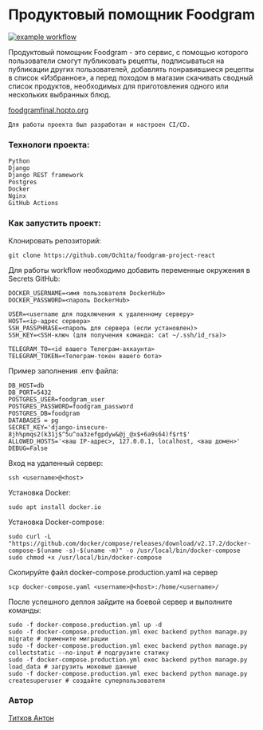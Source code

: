 # Продуктовый помощник Foodgram

[![example workflow](https://github.com/Och1ta/foodgram-project-react/actions/workflows/main.yml/badge.svg)](https://github.com/Och1ta/foodgram-project-react/actions/workflows/main.yml)

Продуктовый помощник Foodgram - это сервис, с помощью которого пользователи смогут публиковать рецепты, подписываться на публикации других пользователей, добавлять понравившиеся рецепты в список «Избранное», а перед походом в магазин скачивать сводный список продуктов, необходимых для приготовления одного или нескольких выбранных блюд. 

[foodgramfinal.hopto.org](https://foodgramtitan.hopto.org)
```
Для работы проекта был разработан и настроен CI/CD.
```

### Технологи проекта:
```
Python
Django
Django REST framework
Postgres
Docker
Nginx
GitHub Actions
```

### Как запустить проект:
Клонировать репозиторий:
```
git clone https://github.com/Och1ta/foodgram-project-react
```

Для работы workflow необходимо добавить переменные окружения в Secrets GitHub:
```
DOCKER_USERNAME=<имя пользователя DockerHub>
DOCKER_PASSWORD=<пароль DockerHub>

USER=<username для подключения к удаленному серверу>
HOST=<ip-адрес сервера>
SSH_PASSPHRASE=<пароль для сервера (если установлен)>
SSH_KEY=<SSH-ключ (для получения команда: cat ~/.ssh/id_rsa)>

TELEGRAM_TO=<id вашего Телеграм-аккаунта>
TELEGRAM_TOKEN=<Телеграм-токен вашего бота>
```
Пример заполнения .env файла:
```
DB_HOST=db
DB_PORT=5432
POSTGRES_USER=foodgram_user
POSTGRES_PASSWORD=foodgram_password
POSTGRES_DB=foodgram
DATABASES = pg
SECRET_KEY='django-insecure-8jh%pmqs2(k31j$^5u^oa3zefgpdyw&@j_@x$+6a9s64)f$rt$'
ALLOWED_HOSTS='<ваш IP-адрес>, 127.0.0.1, localhost, <ваш домен>'
DEBUG=False
```
Вход на удаленный сервер:
```
ssh <username>@<host>
```

Установка Docker:
```
sudo apt install docker.io
```

Установка Docker-compose:
```
sudo curl -L "https://github.com/docker/compose/releases/download/v2.17.2/docker-compose-$(uname -s)-$(uname -m)" -o /usr/local/bin/docker-compose
sudo chmod +x /usr/local/bin/docker-compose
```

Скопируйте файл docker-compose.production.yaml  на сервер

```
scp docker-compose.yaml <username>@<host>:/home/<username>/
```
После успешного деплоя зайдите на боевой сервер и выполните команды:
```
sudo -f docker-compose.production.yml up -d
sudo -f docker-compose.production.yml exec backend python manage.py migrate # примените миграции
sudo -f docker-compose.production.yml exec backend python manage.py collectstatic --no-input # подгрузите статику
sudo -f docker-compose.production.yml exec backend python manage.py load_data # загрузить моковые данные
sudo -f docker-compose.production.yml exec backend python manage.py createsuperuser # создайте суперпользователя

```
### Автор
[Титков Антон](https://github.com/anton988)
